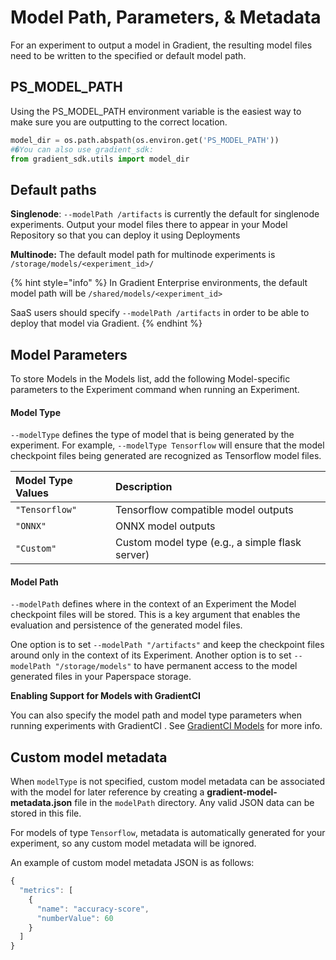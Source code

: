 # Model Path, Parameters, & Metadata

For an experiment to output a model in Gradient, the resulting model files need to be written to the specified or default model path.

## PS\_MODEL\_PATH

Using the PS\_MODEL\_PATH environment variable is the easiest way to make sure you are outputting to the correct location.

```python
model_dir = os.path.abspath(os.environ.get('PS_MODEL_PATH'))
#�You can also use gradient_sdk:
from gradient_sdk.utils import model_dir
```

## Default paths

**Singlenode**: `--modelPath /artifacts` is currently the default for singlenode experiments. Output your model files there to appear in your Model Repository so that you can deploy it using Deployments

**Multinode:** The default model path for multinode experiments is `/storage/models/<experiment_id>/`

{% hint style="info" %}
In Gradient Enterprise environments, the default model path will be `/shared/models/<experiment_id>`

SaaS users should specify `--modelPath /artifacts` in order to be able to deploy that model via Gradient.
{% endhint %}

## Model Parameters

To store Models in the Models list, add the following Model-specific parameters to the Experiment command when running an Experiment.

#### Model Type

`--modelType` defines the type of model that is being generated by the experiment. For example, `--modelType Tensorflow` will ensure that the model checkpoint files being generated are recognized as Tensorflow model files.

| Model Type Values | Description |
| :--- | :--- |
| `"Tensorflow"` | Tensorflow compatible model outputs |
| `"ONNX"` | ONNX model outputs |
| `"Custom"` | Custom model type \(e.g., a simple flask server\) |

#### Model Path

`--modelPath` defines where in the context of an Experiment the Model checkpoint files will be stored. This is a key argument that enables the evaluation and persistence of the generated model files.

One option is to set `--modelPath "/artifacts"` and keep the checkpoint files around only in the context of its Experiment. Another option is to set `--modelPath "/storage/models"` to have permanent access to the model generated files in  your Paperspace storage.

**Enabling Support for Models with GradientCI**

You can also specify the model path and model type parameters when running experiments with GradientCI . See [GradientCI Models](https://docs.paperspace.com/gradient/projects/gradientci#models) for more info.

## Custom model metadata

When `modelType` is not specified, custom model metadata can be associated with the model for later reference by creating a **gradient-model-metadata.json** file in the `modelPath` directory. Any valid JSON data can be stored in this file.

For models of type `Tensorflow`, metadata is automatically generated for your experiment, so any custom model metadata will be ignored.

An example of custom model metadata JSON is as follows:

```javascript
{
  "metrics": [
    {
      "name": "accuracy-score",  
      "numberValue": 60
    }
  ]
}
```

